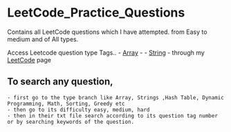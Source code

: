 # LeetCode_Practice_Questions
Contains all LeetCode questions which I have attempted. from Easy to medium and of All types.
 
        
Access Leetcode question type Tags..
    - [Array](https://leetcode.com/tag/array/)
    -
    - [String](https://leetcode.com/tag/string/)
    - through my [LeetCode](https://leetcode.com/Rahul4Dev/) page

    
## To search any question, 
    - first go to the type branch like Array, Strings ,Hash Table, Dynamic Programming, Math, Sorting, Greedy etc
    - then go to its difficulty easy, medium, hard
    - then in their txt file search according to its question tag number or by searching keywords of the question.
